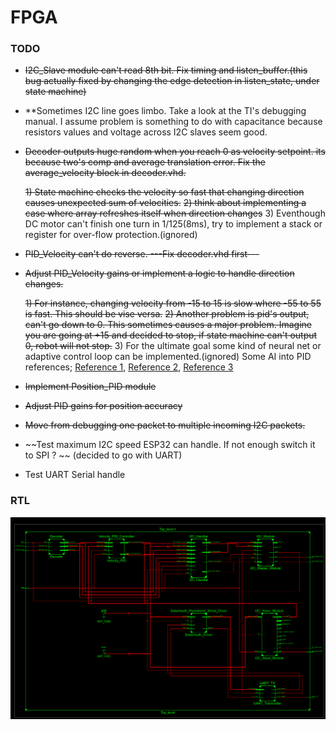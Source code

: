 # FPGA 
### TODO
* ~~I2C_Slave module can't read 8th bit. Fix timing and listen_buffer.(this bug actually fixed by changing the edge detection in listen_state, under state machine)~~

* **Sometimes I2C line goes limbo. Take a look at the TI's debugging manual. I assume problem is something to do with capacitance because resistors values and voltage across I2C slaves seem good.

* ~~Decoder outputs huge random when you reach 0 as velocity setpoint. its because two's comp and average translation error. Fix the average_velocity block in decoder.vhd.~~

  ~~1) State machine checks the velocity so fast that changing direction causes unexpected sum of velocities.~~
  ~~2) think about implementing a case where array refreshes itself when direction changes~~
  3) Eventhough DC motor can't finish one turn in 1/125(8ms), try to implement a stack or register for over-flow protection.(ignored)


* ~~PID_Velocity can't do reverse. ---Fix decoder.vhd first---~~

* ~~Adjust PID_Velocity gains or implement a logic to handle direction changes.~~ 


  ~~1) For instance, changing velocity from -15 to 15 is slow where -55 to 55 is fast. This should be vise versa.~~
  ~~2) Another problem is pid's output, can't go down to 0. This sometimes causes a major problem. Imagine you are going at +15 and decided to stop, if state machine can't output 0, robot will not stop.~~
  3) For the ultimate goal some kind of neural net or adaptive control loop can be implemented.(ignored)
   Some AI into PID references;
  [Reference 1](http://ieeexplore.ieee.org/document/6186962/), [Reference 2](https://www.sciencedirect.com/science/article/pii/S2405896316304116), [Reference 3](https://www.researchgate.net/profile/Mohamed_Moustafa_Hassan/publication/296077413_Tuning_PID_Controllers_Using_Artificial_Intelligence_Techniques_Applied_to_DC-Motor_and_AVR_System/links/5721b53808ae82260fab48bf/Tuning-PID-Controllers-Using-Artificial-Intelligence-Techniques-Applied-to-DC-Motor-and-AVR-System.pdf)

* ~~Implement Position_PID module~~

* ~~Adjust PID gains for position accuracy~~

* ~~Move from debugging one packet to multiple incoming I2C packets.~~

* ~~Test maximum I2C speed ESP32 can handle. If not enough switch it to SPI ? ~~ (decided to go with UART)

* Test UART Serial handle
 

### RTL

<img src="RTL.png">
